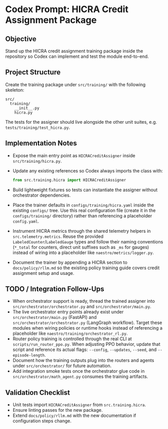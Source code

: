 # Codex Prompt: HICRA Credit Assignment Package

## Objective
Stand up the HICRA credit assignment training package inside the repository so
Codex can implement and test the module end-to-end.

## Project Structure
Create the training package under `src/training/` with the following skeleton:

```
src/
  training/
    __init__.py
    hicra.py
```

The tests for the assigner should live alongside the other unit suites, e.g.
`tests/training/test_hicra.py`.

## Implementation Notes
- Expose the main entry point as `HICRACreditAssigner` inside
  `src/training/hicra.py`.
- Update any existing references so Codex always imports the class with:

  ```python
  from src.training.hicra import HICRACreditAssigner
  ```

- Build lightweight fixtures so tests can instantiate the assigner without
  orchestrator dependencies.
- Place the trainer defaults in `configs/training/hicra.yaml` inside the
  existing `configs/` tree. Use this real configuration file (create it in the
  `configs/training/` directory) rather than referencing a placeholder
  `config.yaml`.
- Instrument HICRA metrics through the shared telemetry helpers in
  `src.telemetry.metrics`. Reuse the provided `LabeledCounter`/`LabeledGauge`
  types and follow their naming conventions (`*_total` for counters, direct
  unit suffixes such as `_ms` for gauges) instead of wiring into a placeholder
  like `naestro/metrics/logger.py`.
- Document the trainer by appending a HICRA section to
  `docs/policy/rllm.md` so the existing policy training guide covers credit
  assignment setup and usage.

## TODO / Integration Follow-Ups
- When orchestrator support is ready, thread the trained assigner into
  `src/orchestrator/orchestrator.py` and `src/orchestrator/main.py`.
- The live orchestrator entry points already exist under
  `src/orchestrator/main.py` (FastAPI) and `src/orchestrator/orchestrator.py`
  (LangGraph workflow). Target these modules when wiring policies or runtime
  hooks instead of referencing a placeholder like
  `naestro/training/orchestrator_rl.py`.
- Router policy training is controlled through the real CLI at
  `scripts/run_router_ppo.py`. When adjusting PPO behavior, update that script
  and reference its actual flags: `--config`, `--updates`, `--seed`, and
  `--episode-length`.
- Document how the training outputs plug into the routers and agents under
  `src/orchestrator/` for future automation.
- Add integration smoke tests once the orchestrator glue code in
  `src/orchestrator/math_agent.py` consumes the training artifacts.

## Validation Checklist
- Unit tests import `HICRACreditAssigner` from `src.training.hicra`.
- Ensure linting passes for the new package.
- Extend `docs/policy/rllm.md` with the new documentation if configuration
  steps change.
